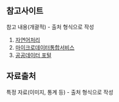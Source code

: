 ## 참고사이트
참고 내용(개괄적) - 출처 형식으로 작성

1. [자연어처리](https://insikk.github.io/awesome-korean-nlp/)   
2. [마이크로데이터통합서비스](https://mdis.kostat.go.kr/wsearch/wsearch.do)
3. [공공데이터 포털](https://www.data.go.kr)

## 자료출처
특정 자료(이미지, 통계 등) - 출처 형식으로 작성
